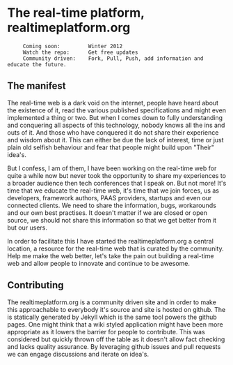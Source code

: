 # The real-time platform, realtimeplatform.org

```
     Coming soon:         Winter 2012
     Watch the repo:      Get free updates
     Community driven:    Fork, Pull, Push, add information and educate the future.
```

## The manifest

The real-time web is a dark void on the internet, people have heard about the
existence of it, read the various published specifications and might even
implemented a thing or two. But when I comes down to fully understanding and
conquering all aspects of this technology, nobody knows all the ins and outs of
it. And those who have conquered it do not share their experience and wisdom
about it. This can either be due the lack of interest, time or just plain old
selfish behaviour and fear that people might build upon "Their" idea's.

But I confess, I am of them, I have been working on the real-time web for
quite a while now but never took the opportunity to share my experiences to
a broader audience then tech conferences that I speak on. But not more!  It's
time that we educate the real-time web, it's time that we join forces, us as
developers, framework authors, PAAS providers, startups and even our connected
clients. We need to share the information, bugs, workarounds and our own best
practises. It doesn't matter if we are closed or open source, we should not
share this information so that we get better from it but our users.

In order to facilitate this I have started the realtimeplatform.org a central
location, a resource for the real-time web that is curated by the community.
Help me make the web better, let's take the pain out building a real-time web
and allow people to innovate and continue to be awesome.

## Contributing

The realtimeplatform.org is a community driven site and in order to make this
approachable to everybody it's source and site is hosted on github. The is
statically generated by Jekyll which is the same tool powers the github pages.
One might think that a wiki styled application might have been more appropriate as
it lowers the barrier for people to contribute. This was considered but quickly
thrown off the table as it doesn't allow fact checking and lacks quality
assurance. By leveraging github issues and pull requests we can engage
discussions and iterate on idea's.
